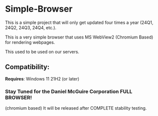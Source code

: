 # Simple-Browser

This is a simple project that will only get updated four times a year (24Q1, 24Q2, 24Q3, 24Q4, etc.).

This is a very simple browser that uses MS WebView2 (Chromium Based) for rendering webpages.

This used to be used on our servers.

## Compatibility:
**Requires**: Windows 11 21H2 (or later)

### Stay Tuned for the Daniel McGuire Corporation FULL BROWSER!
(chromium based) It will be released after COMPLETE stability testing.

